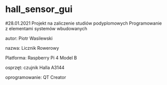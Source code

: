 # hall_sensor_gui
#28.01.2021
 Projekt na zaliczenie studiów podyplomowych Programowanie z elementami systemów wbudowanych
 
 autor: Piotr Wasilewski
 
 nazwa: Licznik Rowerowy
 
 Platforma: Raspberry Pi 4 Model B
 
 osprzęt: czujnik Halla A3144
 
 oprogramowanie: QT Creator
